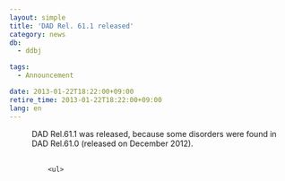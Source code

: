 ```yaml
---
layout: simple
title: 'DAD Rel. 61.1 released'
category: news
db:
  - ddbj

tags:
  - Announcement

date: 2013-01-22T18:22:00+09:00
retire_time: 2013-01-22T18:22:00+09:00
lang: en
---
```


<dl>
    <dd>DAD Rel.61.1 was released, because some disorders were found in DAD Rel.61.0 (released on December 2012).<br><br>

        <ul>

